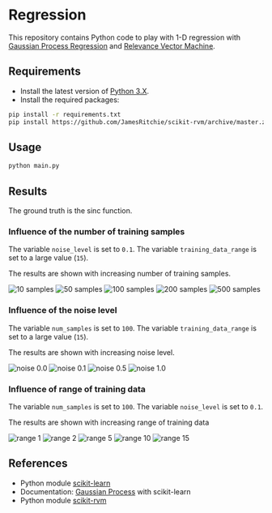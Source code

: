 # Regression

This repository contains Python code to play with 1-D regression with [Gaussian Process Regression](https://en.wikipedia.org/wiki/Kriging) and [Relevance Vector Machine](https://en.wikipedia.org/wiki/Relevance_vector_machine).

## Requirements

-   Install the latest version of [Python 3.X](https://www.python.org/downloads/).
-   Install the required packages:

```bash
pip install -r requirements.txt
pip install https://github.com/JamesRitchie/scikit-rvm/archive/master.zip
```

## Usage

```bash
python main.py
```

## Results

The ground truth is the sinc function.

### Influence of the number of training samples

The variable `noise_level` is set to `0.1`.
The variable `training_data_range` is set to a large value (`15`).

The results are shown with increasing number of training samples.

![10 samples](https://i.imgur.com/NM0Gerr.png)
![50 samples](https://i.imgur.com/9JbUXcK.png)
![100 samples](https://i.imgur.com/pEmUJyn.png)
![200 samples](https://i.imgur.com/r5yjsGD.png)
![500 samples](https://i.imgur.com/J4krNnB.png)

### Influence of the noise level

The variable `num_samples` is set to `100`.
The variable `training_data_range` is set to a large value (`15`).

The results are shown with increasing noise level.

![noise 0.0](https://i.imgur.com/lq63j83.png)
![noise 0.1](https://i.imgur.com/aw7O2KS.png)
![noise 0.5](https://i.imgur.com/d9dknjW.png)
![noise 1.0](https://i.imgur.com/dFyDuDE.png)

### Influence of range of training data

The variable `num_samples` is set to `100`.
The variable `noise_level` is set to `0.1`.

The results are shown with increasing range of training data

![range 1](https://i.imgur.com/7OyCgMI.png)
![range 2](https://i.imgur.com/az6BP26.png)
![range 5](https://i.imgur.com/fLn9jmF.png)
![range 10](https://i.imgur.com/7tCFWFZ.png)
![range 15](https://i.imgur.com/ugN0nQi.png)

## References

-   Python module [scikit-learn](https://github.com/scikit-learn/scikit-learn)
-   Documentation: [Gaussian Process](https://scikit-learn.org/stable/modules/gaussian_process.html) with scikit-learn
-   Python module [scikit-rvm](https://github.com/JamesRitchie/scikit-rvm)
